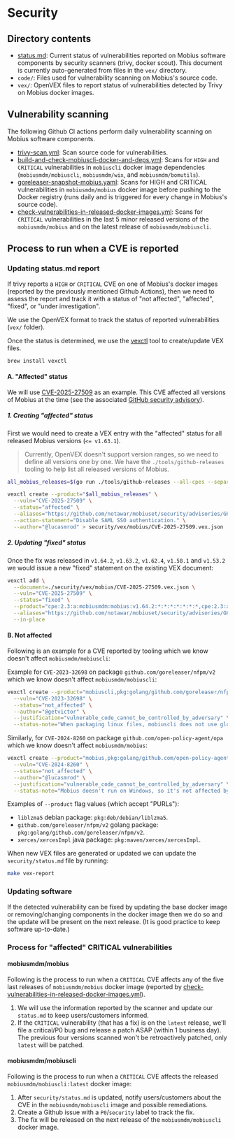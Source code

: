 # Security

## Directory contents

- [status.md](status.md): Current status of vulnerabilities reported on Mobius software components by security scanners (trivy, docker scout). This document is currently auto-generated from files in the `vex/` directory.
- `code/`: Files used for vulnerability scanning on Mobius's source code.
- `vex/`: OpenVEX files to report status of vulnerabilities detected by Trivy on Mobius docker images.

## Vulnerability scanning

The following Github CI actions perform daily vulnerability scanning on Mobius software components.

- [trivy-scan.yml](https://github.com/notawar/mobius/blob/main/.github/workflows/trivy-scan.yml): Scan source code for vulnerabilities.
- [build-and-check-mobiuscli-docker-and-deps.yml](https://github.com/notawar/mobiuset/blob/main/.github/workflows/build-and-check-mobiuscli-docker-and-deps.yml): Scans for `HIGH` and `CRITICAL` vulnerabilities in `mobiuscli` docker image dependencies (`mobiusmdm/mobiuscli`, `mobiusmdm/wix`, and `mobiusmdm/bomutils`).
- [goreleaser-snapshot-mobius.yaml](https://github.com/notawar/mobiuset/blob/main/.github/workflows/goreleaser-snapshot-mobius.yaml): Scans for HIGH and CRITICAL vulnerabilities in `mobiusmdm/mobius` docker image before pushing to the Docker registry (runs daily and is triggered for every change in Mobius's source code).
- [check-vulnerabilities-in-released-docker-images.yml](https://github.com/notawar/mobiuset/blob/main/.github/workflows/check-vulnerabilities-in-released-docker-images.yml): Scans for `CRITICAL` vulnerabilities in the last 5 minor released versions of the `mobiusmdm/mobius` and on the latest release of `mobiusmdm/mobiuscli`.

## Process to run when a CVE is reported

### Updating status.md report

If trivy reports a `HIGH` or `CRITICAL` CVE on one of Mobius's docker images (reported by the previously mentioned Github Actions), then we need to assess the report and track it with a status of "not affected", "affected", "fixed", or "under investigation".

We use the OpenVEX format to track the status of reported vulnerabilities (`vex/` folder).

Once the status is determined, we use the [vexctl](https://github.com/openvex/vexctl) tool to create/update VEX files.

```sh
brew install vexctl
```

#### A. "Affected" status

We will use [CVE-2025-27509](https://nvd.nist.gov/vuln/detail/CVE-2025-27509) as an example.
This CVE affected all versions of Mobius at the time (see the associated [GitHub security advisory](https://github.com/notawar/mobiuset/security/advisories/GHSA-52jx-g6m5-h735)).

##### 1. Creating "affected" status

First we would need to create a VEX entry with the "affected" status for all released Mobius versions (`<= v1.63.1`).

> Currently, OpenVEX doesn't support version ranges, so we need to define all versions one by one.
> We have the `./tools/github-releases` tooling to help list all released versions of Mobius.

```sh
all_mobius_releases=$(go run ./tools/github-releases --all-cpes --separator=,)

vexctl create --product="$all_mobius_releases" \
  --vuln="CVE-2025-27509" \
  --status="affected" \
  --aliases="https://github.com/notawar/mobiuset/security/advisories/GHSA-52jx-g6m5-h735" \
  --action-statement="Disable SAML SSO authentication." \
  --author="@lucasmrod" > security/vex/mobius/CVE-2025-27509.vex.json
```

##### 2. Updating "fixed" status

Once the fix was released in `v1.64.2`, `v1.63.2`, `v1.62.4`, `v1.58.1` and `v1.53.2` we would issue a new "fixed" statement on the existing VEX document:

```sh
vexctl add \
  --document=./security/vex/mobius/CVE-2025-27509.vex.json \
  --vuln="CVE-2025-27509" \
  --status="fixed" \
  --product="cpe:2.3:a:mobiusmdm:mobius:v1.64.2:*:*:*:*:*:*:*,cpe:2.3:a:mobiusmdm:mobius:v1.63.2:*:*:*:*:*:*:*,cpe:2.3:a:mobiusmdm:mobius:v1.62.4:*:*:*:*:*:*:*,cpe:2.3:a:mobiusmdm:mobius:v1.58.1:*:*:*:*:*:*:*,cpe:2.3:a:mobiusmdm:mobius:v1.53.2:*:*:*:*:*:*:*" \
  --aliases="https://github.com/notawar/mobiuset/security/advisories/GHSA-52jx-g6m5-h735" \
  --in-place
```

#### B. Not affected

Following is an example for a CVE reported by tooling which we know doesn't affect `mobiusmdm/mobiuscli`:

Example for `CVE-2023-32698` on package `github.com/goreleaser/nfpm/v2` which we know doesn't affect `mobiusmdm/mobiuscli`:

```sh
vexctl create --product="mobiuscli,pkg:golang/github.com/goreleaser/nfpm/v2" \
  --vuln="CVE-2023-32698" \
  --status="not_affected" \
  --author="@getvictor" \
  --justification="vulnerable_code_cannot_be_controlled_by_adversary" \
  --status-note="When packaging linux files, mobiuscli does not use global permissions. It was verified that packed mobiusdaemon package files do not have group/global write permissions." > security/vex/mobiuscli/CVE-2023-32698.vex.json
```

Similarly, for `CVE-2024-8260` on package `github.com/open-policy-agent/opa` which we know doesn't affect `mobiusmdm/mobius`:

```sh
vexctl create --product="mobius,pkg:golang/github.com/open-policy-agent/opa" \
  --vuln="CVE-2024-8260" \
  --status="not_affected" \
  --author="@lucasmrod" \
  --justification="vulnerable_code_cannot_be_controlled_by_adversary" \
  --status-note="Mobius doesn't run on Windows, so it's not affected by this vulnerability." > security/vex/mobiuscli/CVE-2024-8260.vex.json
```

Examples of `--product` flag values (which accept "PURLs"):

- `liblzma5` debian package: `pkg:deb/debian/liblzma5`.
- `github.com/goreleaser/nfpm/v2` golang package: `pkg:golang/github.com/goreleaser/nfpm/v2`.
- `xerces/xercesImpl` java package: `pkg:maven/xerces/xercesImpl`.

When new VEX files are generated or updated we can update the `security/status.md` file by running:

```sh
make vex-report
```

### Updating software

If the detected vulnerability can be fixed by updating the base docker image or removing/changing components in the docker image then we do so and the update will be present on the next release. (It is good practice to keep software up-to-date.)

### Process for "affected" CRITICAL vulnerabilities

#### mobiusmdm/mobius

Following is the process to run when a `CRITICAL` CVE affects any of the five last releases of `mobiusmdm/mobius` docker image (reported by [check-vulnerabilities-in-released-docker-images.yml](https:github.com/notawar/mobiusleet/blob/main/.github/workflows/check-vulnerabilities-in-released-docker-images.yml)).

1. We will use the information reported by the scanner and update our `status.md` to keep users/customers informed.
2. If the `CRITICAL` vulnerability (that has a fix) is on the `latest` release, we'll file a critical/P0 bug and release a patch ASAP (within 1 business day). The previous four versions scanned won't be retroactively patched, only `latest` will be patched.

#### mobiusmdm/mobiuscli

Following is the process to run when a `CRITICAL` CVE affects the released `mobiusmdm/mobiuscli:latest` docker image:

1. After `security/status.md` is updated, notify users/customers about the CVE in the `mobiusmdm/mobiuscli` image and possible remediations.
2. Create a Github issue with a `P0`/`security` label to track the fix.
3. The fix will be released on the next release of the `mobiusmdm/mobiuscli` docker image.

